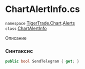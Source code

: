 
# ChartAlertInfo.cs
`namespace` [TigerTrade.Chart](../../TigerTrade.Chart.md).[Alerts](../../TigerTrade.Chart/Alerts.md)  
    `class` [ChartAlertInfo](../../ChartAlertInfo.cs.md)

Описание

### Синтаксис
```csharp
public bool SendTelegram { get; }
```

